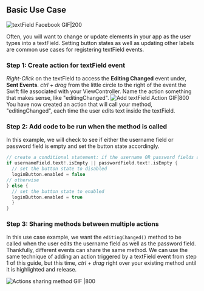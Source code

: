 ## Basic Use Case
![textField Facebook GIF|200](http://i.imgur.com/HnN3gMR.gif)

Often, you will want to change or update elements in your app as the user types into a textField. Setting button states as well as updating other labels are common use cases for registering textField events.

### Step 1: Create action for textField event

*Right-Click* on the textField to access the **Editing Changed** event under, **Sent Events**. *ctrl + drag* from the little circle to the right of the event the Swift file associated with your ViewController. Name the action something that makes sense, like "editingChanged". 
![Add textField Action GIF|800](http://i.imgur.com/lm48mx1.gif)  
You have now created an action that will call your method, "editingChanged", each time the user edits text inside the textField.

### Step 2: Add code to be run when the method is called

In this example, we will check to see if either the username field or password field is empty and set the button state accordingly.

```Swift
// create a conditional statement: if the username OR password fields are empty than...
if usernameField.text!.isEmpty || passwordField.text!.isEmpty {
  // set the button state to disabled
  loginButton.enabled = false
// otherwise
} else {
  // set the button state to enabled
  loginButton.enabled = true
  }
}
``` 

### Step 3: Sharing methods between multiple actions

In this use case example, we want the ``editingChanged()`` method to be called when the user edits the username field as well as the password field. Thankfully, different events can share the same method. We can use the same technique of adding an action triggered by a textField event from step 1 of this guide, but this time, *ctrl + drag* right over your existing method until it is highlighted and release.

![Actions sharing method GIF |800](http://i.imgur.com/NmniiJ7.gif)  
